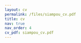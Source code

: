 ```yaml
---
layout: cv
permalink: /files/siampou_cv.pdf
title: cv
nav: true
nav_order: 4
cv_pdf: siampou_cv.pdf
---
```

